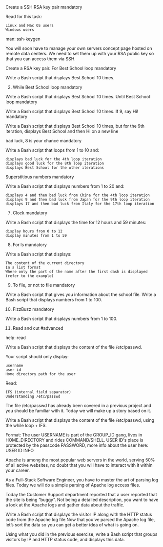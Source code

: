  Create a SSH RSA key pair
mandatory

Read for this task:

    Linux and Mac OS users
    Windows users

man: ssh-keygen

You will soon have to manage your own servers concept page hosted on remote data centers. We need to set them up with your RSA public key so that you can access them via SSH.

Create a RSA key pair.
For Best School loop
mandatory

Write a Bash script that displays Best School 10 times.


2. While Best School loop
mandatory

Write a Bash script that displays Best School 10 times.
 Until Best School loop
mandatory

Write a Bash script that displays Best School 10 times.
If 9, say Hi!
mandatory

Write a Bash script that displays Best School 10 times, but for the 9th iteration, displays Best School and then Hi on a new line

bad luck, 8 is your chance
mandatory

Write a Bash script that loops from 1 to 10 and:

    displays bad luck for the 4th loop iteration
    displays good luck for the 8th loop iteration
    displays Best School for the other iterations


Superstitious numbers
mandatory

Write a Bash script that displays numbers from 1 to 20 and:

    displays 4 and then bad luck from China for the 4th loop iteration
    displays 9 and then bad luck from Japan for the 9th loop iteration
    displays 17 and then bad luck from Italy for the 17th loop iteration


7. Clock
mandatory

Write a Bash script that displays the time for 12 hours and 59 minutes:

    display hours from 0 to 12
    display minutes from 1 to 59


8. For ls
mandatory

Write a Bash script that displays:

    The content of the current directory
    In a list format
    Where only the part of the name after the first dash is displayed (refer to the example)


9. To file, or not to file
mandatory

Write a Bash script that gives you information about the school file.
Write a Bash script that displays numbers from 1 to 100.


10. FizzBuzz
mandatory

Write a Bash script that displays numbers from 1 to 100.


11. Read and cut
#advanced

help: read

Write a Bash script that displays the content of the file /etc/passwd.

Your script should only display:

    username
    user id
    Home directory path for the user


Read:

    IFS (internal field separator)
    Understanding /etc/passwd

The file /etc/passwd has already been covered in a previous project and you should be familiar with it. Today we will make up a story based on it.

Write a Bash script that displays the content of the file /etc/passwd, using the while loop + IFS.

Format: The user USERNAME is part of the GROUP_ID gang, lives in HOME_DIRECTORY and rides COMMAND/SHELL. USER ID's place is protected by the passcode PASSWORD, more info about the user here: USER ID INFO  

Apache is among the most popular web servers in the world, serving 50% of all active websites, no doubt that you will have to interact with it within your career.

As a Full-Stack Software Engineer, you have to master the art of parsing log files. Today we will do a simple parsing of Apache log access files.

Today the Customer Support department reported that a user reported that the site is being “buggy”. Not being a detailed description, you want to have a look at the Apache logs and gather data about the traffic.

Write a Bash script that displays the visitor IP along with the HTTP status code from the Apache log file.Now that you’ve parsed the Apache log file, let’s sort the data so you can get a better idea of what is going on.

Using what you did in the previous exercise, write a Bash script that groups visitors by IP and HTTP status code, and displays this data.
